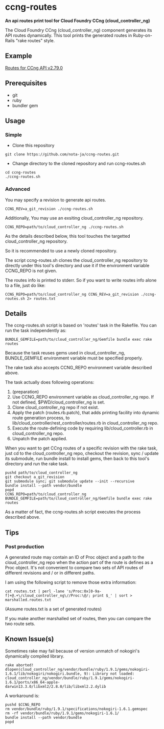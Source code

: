 # ccng-routes

**An api routes print tool for Cloud Foundry CCng (cloud_controller_ng)**

The Cloud Foundry CCng (cloud_controller_ng) component generates its API routes dynamically. This tool prints the generated routes in Ruby-on-Rails "rake routes" style.

## Example

[Routes for CCng API v2.79.0](https://gist.github.com/nota-ja/d6a29229f21b863ba643ca584ef9e5e3)

## Prerequisites

- git
- ruby
- bundler gem


## Usage

### Simple

- Clone this repository
```
git clone https://github.com/nota-ja/ccng-routes.git
```
- Change directory to the cloned repository and run ccng-routes.sh
```
cd ccng-routes
./ccng-routes.sh
```

### Advanced

You may specify a revision to generate api routes.
```
CCNG_REV=a_git_revision ./ccng-routes.sh
```

Additionally, You may use an exsiting cloud_controller_ng repository.
```
CCNG_REPO=path/to/cloud_controller_ng ./ccng-routes.sh
```
As the details described below, this tool touches the targetted cloud_controller_ng repository.

So it is recommended to use a newly cloned repository.

The script ccng-routes.sh clones the cloud_controller_ng repository to directly under this tool's directory and use it if the environment variable CCNG_REPO is not given.

The routes info is printed to stderr. So if you want to write routes info alone to a file, just do like:
```
CCNG_REPO=path/to/cloud_controller_ng CCNG_REV=a_git_revision ./ccng-routes.sh 2> routes.txt
```


## Details

The ccng-routes.sh script is based on 'routes' task in the Rakefile. You can run the task independently as:
```
BUNDLE_GEMFILE=path/to/cloud_controller_ng/Gemfile bundle exec rake routes
```
Because the task reuses gems used in cloud_controller_ng, BUNDLE_GEMFILE environment variable must be specified properly.

The rake task also accepts CCNG_REPO environment variable described above.

The task actually does following operations:

1. (preparation) 
  1. Use CCNG_REPO environment variable as cloud_controller_ng repo. If not defined, $PWD/cloud_controller_ng is set.
  2. Clone cloud_controller_ng repo if not exist.
2. Apply the patch (routes.rb.patch), that adds printing facility into dynamic route generation process, to lib/cloud_controller/rest_controller/routes.rb in cloud_controller_ng repo.
3. Execute the route-defining code by requiring lib/cloud_controller.rb in cloud_controller_ng repo.
4. Unpatch the patch applied.

When you want to get CCng routes of a specific revision with the rake task, just cd to the cloud_controller_ng repo, checkout the revision, sync / update its submodule, run bundle install to install gems, then back to this tool's directory and run the rake task.
```
pushd path/to/cloud_controller_ng
git checkout a_git_revision
git submodule sync; git	submodule update --init	--recursive
bundle install --path vendor/bundle
popd
CCNG_REPO=path/to/cloud_controller_ng BUNDLE_GEMFILE=path/to/cloud_controller_ng/Gemfile bundle exec rake routes
```

As a matter of fact, the ccng-routes.sh script executes the process described above.


## Tips

### Post production

A generated route may contain an ID of Proc object and a path to the cloud_controller_ng repo when the action part of the route is defines as a Proc object. It's not convenient to compare two sets of API routes of different revisions and / or in different paths.

I am using the following script to remove those extra information:
```
cat routes.txt | perl -lane 's/Proc:0x[0-9a-f]+@.+\/cloud_controller_ng\//Proc:\@/; print $_' | sort > marshalled.routes.txt
```
(Assume routes.txt is a set of generated routes)

If you make another marshalled set of routes, then you can compare the two route sets.


## Known Issue(s)

Sometimes rake may fail because of version unmatch of nokogiri's dynamically compiled library.
```
rake aborted!
dlopen(cloud_controller_ng/vendor/bundle/ruby/1.9.1/gems/nokogiri-1.6.1/lib/nokogiri/nokogiri.bundle, 9): Library not loaded: cloud_controller_ng/vendor/bundle/ruby/1.9.1/gems/nokogiri-1.6.1/ports/x86_64-apple-darwin13.3.0/libxml2/2.8.0/lib/libxml2.2.dylib
```
A workaround is:
```
pushd $CCNG_REPO
rm vendor/bundle/ruby/1.9.1/specifications/nokogiri-1.6.1.gemspec
rm -rf vendor/bundle/ruby/1.9.1/gems/nokogiri-1.6.1/
bundle install --path vendor/bundle
popd
```
